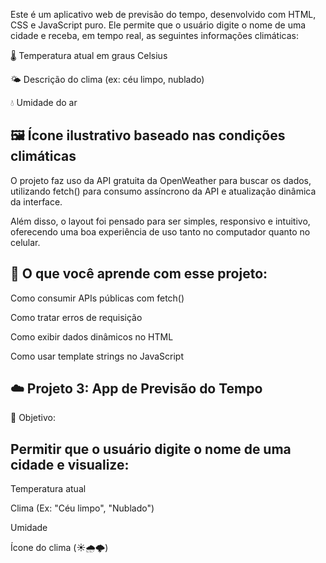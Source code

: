 Este é um aplicativo web de previsão do tempo, desenvolvido com HTML, CSS e JavaScript puro. Ele permite que o usuário digite o nome de uma cidade e receba, em tempo real, as seguintes informações climáticas:

🌡️ Temperatura atual em graus Celsius

🌤️ Descrição do clima (ex: céu limpo, nublado)

💧 Umidade do ar

## 🖼️ Ícone ilustrativo baseado nas condições climáticas

O projeto faz uso da API gratuita da OpenWeather para buscar os dados, utilizando fetch() para consumo assíncrono da API e atualização dinâmica da interface.

Além disso, o layout foi pensado para ser simples, responsivo e intuitivo, oferecendo uma boa experiência de uso tanto no computador quanto no celular.

## 🚀 O que você aprende com esse projeto:
Como consumir APIs públicas com fetch()

Como tratar erros de requisição

Como exibir dados dinâmicos no HTML

Como usar template strings no JavaScript

## ☁️ Projeto 3: App de Previsão do Tempo

🎯 Objetivo:

## Permitir que o usuário digite o nome de uma cidade e visualize:

Temperatura atual

Clima (Ex: "Céu limpo", "Nublado")

Umidade

Ícone do clima (☀️🌧️🌩️)

